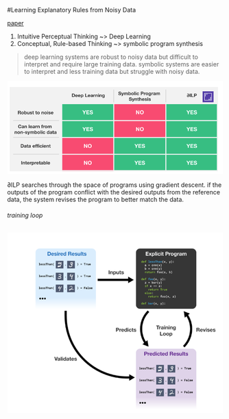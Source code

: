 #Learning Explanatory Rules from Noisy Data

[paper](http://www.jair.org/media/5714/live-5714-10391-jair.pdf)

1. Intuitive Perceptual Thinking ~> Deep Learning
2. Conceptual, Rule-based Thinking ~> symbolic program synthesis 

> deep learning systems are robust to noisy data but difficult to interpret and require large training data.
> symbolic systems are easier to interpret and less training data but struggle with noisy data.

![compare table](alphaILP_compare_table.png)

∂ILP searches through the space of programs using gradient descent. if the outputs of the program conflict with the desired outputs from the reference data, the system revises the program to better match the data.


###### training loop
![training loop](training_loop.png)